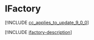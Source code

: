 # IFactory

[!INCLUDE [cc_applies_to_update_9_0_0](../../../includes/cc_applies_to_update_9_0_0.md)]

[!INCLUDE [ifactory-description](includes/ifactory-description.md)]